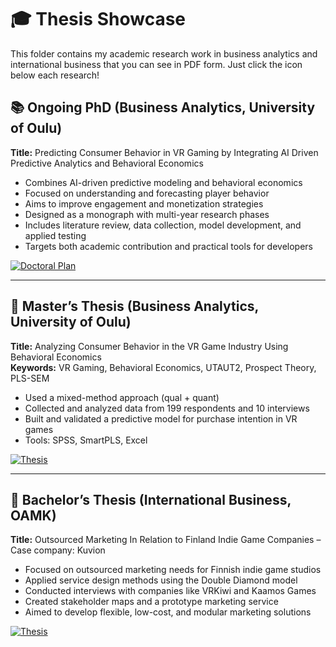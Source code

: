 # 🎓 Thesis Showcase

This folder contains my academic research work in business analytics and international business that you can see in PDF form. Just click the icon below each research!

## 📚 Ongoing PhD (Business Analytics, University of Oulu)
**Title:** Predicting Consumer Behavior in VR Gaming by Integrating AI Driven Predictive Analytics and Behavioral Economics

- Combines AI-driven predictive modeling and behavioral economics  
- Focused on understanding and forecasting player behavior 
- Aims to improve engagement and monetization strategies  
- Designed as a monograph with multi-year research phases  
- Includes literature review, data collection, model development, and applied testing  
- Targets both academic contribution and practical tools for developers  

[![Doctoral Plan](https://img.shields.io/badge/View-Doctoral_Plan-blue)](PhD_Research_Proposal.pdf)

---

## 📘 Master’s Thesis (Business Analytics, University of Oulu)
**Title:** Analyzing Consumer Behavior in the VR Game Industry Using Behavioral Economics  
**Keywords:** VR Gaming, Behavioral Economics, UTAUT2, Prospect Theory, PLS-SEM

- Used a mixed-method approach (qual + quant)
- Collected and analyzed data from 199 respondents and 10 interviews
- Built and validated a predictive model for purchase intention in VR games
- Tools: SPSS, SmartPLS, Excel

[![Thesis](https://img.shields.io/badge/View-Master's_Thesis-blue)](https://oulurepo.oulu.fi/handle/10024/50290)

---

## 📙 Bachelor’s Thesis (International Business, OAMK)
**Title:** Outsourced Marketing In Relation to Finland Indie Game Companies – Case company: Kuvion

- Focused on outsourced marketing needs for Finnish indie game studios  
- Applied service design methods using the Double Diamond model  
- Conducted interviews with companies like VRKiwi and Kaamos Games  
- Created stakeholder maps and a prototype marketing service  
- Aimed to develop flexible, low-cost, and modular marketing solutions  

[![Thesis](https://img.shields.io/badge/View-Bachelor's_Thesis-blue)](https://www.theseus.fi/bitstream/handle/10024/355064/JEON_JinYoung.pdf?sequence=2)
